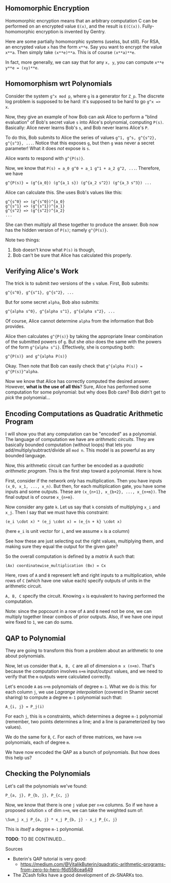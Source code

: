 ## Homomorphic Encryption

Homomorphic encryption means that an arbitrary computation C can be
performed on an encrypted value `E(x)`, and the result is
`E(C(x))`. Fully-homomorphic encryption is invented by Gentry.

Here are some partially homomorphic systems (uselss, but still). For
RSA, an encrypted value `x` has the form `x**e`. Say you want to
encrypt the value `x**a`. Then simply take `(x**e)**a`. This is of
course `(x**a)**e`.

In fact, more generally, we can say that for any `x, y`, you can
compute `x**e y**e = (xy)**e`.

## Homomorphism wrt Polynomials

Consider the system `g^x mod p`, where `g` is a generator for
`Z_p`. The discrete log problem is supposed to be hard: it's supposed
to be hard to go `g^x => x`.

Now, they give an example of how Bob can ask Alice to perform a "blind
evaluation" of Bob's secret value `s` into Alice's polynomial,
computing `P(s)`. Basically: Alice never learns Bob's `s`, and Bob
never learns Alice's `P`.

To do this, Bob submits to Alice the series of values `g^1, g^s,
g^{s^2}, g^{s^3}, ...`. Notice that this exposes `g`, but then `g` was
never a secret parameter! What it does *not* expose is `s`.

Alice wants to respond with `g^{P(s)}`.

Now, we know that `P(s) = a_0 g^0 + a_1 g^1 + a_2 g^2, ...`. Therefore,
we have

    g^{P(s)} = (g^{a_0}) (g^{a_1 s}) (g^{a_2 s^2}) (g^{a_3 s^3}) ...

Alice can calculate this. She uses Bob's values like this:

    g^{s^0} => (g^{s^0})^{a_0}
    g^{s^1} => (g^{s^1})^{a_1}
    g^{s^2} => (g^{s^2})^{a_2}
    ...

She can then multiply all these together to produce the answer. Bob
now has the hidden version of `P(s)`; namely `g^{P(s)}`.

Note two things:

1. Bob doesn't know what `P(s)` is though,
2. Bob can't be sure that Alice has calculated this properly.

## Verifying Alice's Work

The trick is to submit *two* versions of the `s` value. First, Bob
submits:

    g^{s^0}, g^{s^1}, g^{s^2}, ...

But for some secret `alpha`, Bob also submits:

    g^{alpha s^0}, g^{alpha s^1}, g^{alpha s^2}, ...

Of course, Alice cannot determine `alpha` from the information that
Bob provides.

Alice then calculates `g^{P(s)}` by taking the appropriate linear
combination of the submitted powers of `g`. But she *also* does the
same with the powers of the form `g^{alpha s^i}`. Effectively, she is
computing both:

    g^{P(s)} and g^{alpha P(s)}

Okay. Then note that Bob can easily check that `g^{alpha P(s)} =
g^{P(s)}^alpha`.

Now we know that Alice has correctly computed the desired
answer. However, **what is the use of all this**? Sure, Alice has
performed some computation for some polynomial: but why does Bob care?
Bob didn't get to *pick* the polynomial...

## Encoding Computations as Quadratic Arithmetic Program

I will show you that any computation can be "encoded" as a
polynomial. The language of computation we have are *arithmetic
circuits*. They are basically bounded computation (without loops) that
lets you add/multiply/subtract/divide all `mod n`. This model is as
powerful as any bounded language.

Now, this arithmetic circuit can further be encoded as a *quadratic
arithmetic program*. This is the first step toward a polynomial. Here
is how.

First, consider if the network *only* has multiplication. Then you
have inputs `(x_0, x_1, ..., x_n)`. But then, for each multiplication
gate, you have some inputs and some outputs. These are `(x_{n+1},
x_{b+2}, ..., x_{n+m})`. The final output is of course `x_{n+m}`.

Now consider any gate `k`. Let us say that `k` consists of multiplying
`x_i` and `x_j`. Then I say that we must have this constraint:

    (e_i \cdot x) * (e_j \cdot x) = (e_{n + k} \cdot x)

(here `e_i` is unit vector for `i`, and we assume `x` is a column)

See how these are just selecting out the right values, multiplying
them, and making sure they equal the output for the given gate?

So the overall computation is defined by a *matrix* A such that:

    (Ax) coordinatewise_multiplication (Bx) = Cx

Here, rows of `A` and `B` represent left and right inputs to a
multiplication, while rows of `C` (which have one value each) specify
outputs of units in the arithmetic circuit.

`A, B, C` specify the circuit. Knowing `x` is equivalent to having
performed the computation.

Note: since the popcount in a row of `A` and `B` need not be one, we
can multiply together linear combos of prior outputs. Also, if we have
one input wire fixed to `1`, we can do sums.

## QAP to Polynomial

They are going to transform this from a problem about an arithmetic to
one about polynomials.

Now, let us consider that `A, B, C` are all of dimension `m x
(n+m)`. That's because the computation involves `n+m` input/output
values, and we need to verify that the `m` outputs were calculated
correctly.

Let's encode `A` as `n+m` polynomials of degree `m-1`. What we do is
this: for each column `j`, we use *Lagrange interpolation* (covered in
Shamir secret sharing) to compute a degree `m-1` polynomial such that:

    A_{i, j} = P_j(i)

For each `j`, this is `m` constraints, which determines a degree `m-1`
polynomial (remember, two points determines a line; and a line is
parameterized by two values).

We do the same for `B`, `C`. For each of three matrices, we have `n+m`
polynomials, each of degree `m`.

We have now encoded the QAP as a bunch of polynomials. But how does
this help us?

## Checking the Polynomials

Let's call the polynomials we've found:

    P_{a, j}, P_{b, j}, P_{c, j}

Now, we know that there is one `j` value per `n+m` columns. So if we
have a proposed solution `x` of dim `n+m`, we can take the weighted
sum of:

    \Sum_j x_j P_{a, j} * x_j P_{b, j} - x_j P_{c, j}

This is *itself* a degree `m-1` polynomial.

**TODO**: TO BE CONTINUED...

Sources

* Buterin's QAP tutorial is very good:
    * https://medium.com/@VitalikButerin/quadratic-arithmetic-programs-from-zero-to-hero-f6d558cea649
* The ZCash folks have a good development of zk-SNARKs too.
